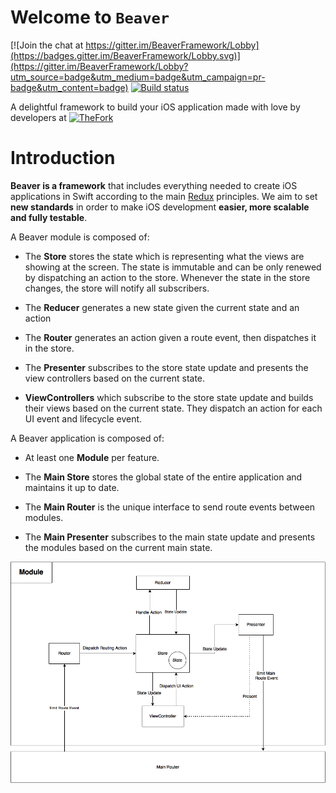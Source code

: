 # Welcome to `Beaver` 

[![Join the chat at https://gitter.im/BeaverFramework/Lobby](https://badges.gitter.im/BeaverFramework/Lobby.svg)](https://gitter.im/BeaverFramework/Lobby?utm_source=badge&utm_medium=badge&utm_campaign=pr-badge&utm_content=badge) [![Build status](https://travis-ci.org/Beaver/Beaver.svg?branch=master)](https://travis-ci.org/Beaver/Beaver)

<p>A delightful framework to build your iOS application made with love by developers at 
<a href="http://recrutement.lafourchette.com"> 
<img src="https://github.com/trupin/Beaver/blob/master/wiki/TheForkLogo.png?raw=true" alt="TheFork" title="TheFork" height=65 style="margin-bottom: -20px;">
</a>
</p>

# Introduction

**Beaver is a framework** that includes everything needed to create iOS applications in Swift according to the main [Redux](https://github.com/reactjs/redux) principles.
We aim to set **new standards** in order to make iOS development **easier, more scalable and fully testable**.

A Beaver module is composed of:

- The **Store** stores the state which is representing what the views are showing at the screen. The state is immutable and can
  be only renewed by dispatching an action to the store. Whenever the state in the store changes, the store will notify all subscribers.
  
- The **Reducer** generates a new state given the current state and an action

- The **Router** generates an action given a route event, then dispatches it in the store.

- The **Presenter** subscribes to the store state update and presents the view controllers based on the current state.

- **ViewControllers** which subscribe to the store state update and builds their views based on the current state. They dispatch
  an action for each UI event and lifecycle event.
  
A Beaver application is composed of:

- At least one **Module** per feature.

- The **Main Store** stores the global state of the entire application and maintains it up to date. 

- The **Main Router** is the unique interface to send route events between modules.

- The **Main Presenter** subscribes to the main state update and presents the modules based on the current main state.

![Beaver Module Diagram](wiki/architecture_module_diagram.png)